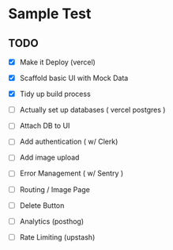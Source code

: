 # Sample Test

## TODO

- [x] Make it Deploy (vercel)
- [x] Scaffold basic UI with Mock Data
- [x] Tidy up build process
- [ ] Actually set up databases ( vercel postgres )
- [ ] Attach DB to UI
- [ ] Add authentication ( w/ Clerk)
- [ ] Add image upload
- [ ] Error Management ( w/ Sentry )
- [ ] Routing / Image Page
- [ ] Delete Button
- [ ] Analytics (posthog)
- [ ] Rate Limiting (upstash)

